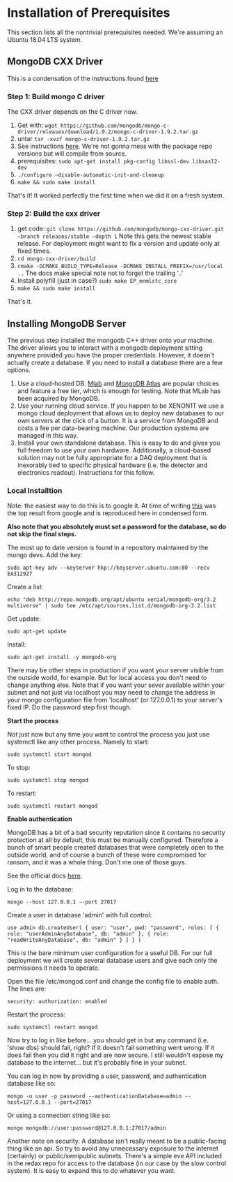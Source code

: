 # Installation of Prerequisites

This section lists all the nontrivial prerequisites needed. We're assuming an Ubuntu 18.04 LTS system.

## MongoDB CXX Driver

This is a condensation of the instructions found [here](https://mongodb.github.io/mongo-cxx-driver/mongocxx-v3/installation)

### Step 1: Build mongo C driver
The CXX driver depends on the C driver now.

1. Get with: `wget https://github.com/mongodb/mongo-c-driver/releases/download/1.9.2/mongo-c-driver-1.9.2.tar.gz`
2. untar `tar -xvzf mongo-c-driver-1.9.2.tar.gz`
3. See instructions [here](http://mongoc.org/libmongoc/current/installing.html). We're not gonna mess with the package repo versions but will compile from source.
4. prerequisites: `sudo apt-get install pkg-config libssl-dev libsasl2-dev`
5. `./configure –disable-automatic-init-and-cleanup`
6. `make && sudo make install`

That's it! It worked perfectly the first time when we did it on a fresh system.

### Step 2: Build the cxx driver

1. get code: `git clone https://github.com/mongodb/mongo-cxx-driver.git –branch releases/stable –depth 1` Note this gets the newest stable release. For deployment might want to fix a version and update only at fixed times.
2. `cd mongo-cxx-driver/build`
3. `cmake -DCMAKE_BUILD_TYPE=Release -DCMAKE_INSTALL_PREFIX=/usr/local ..` The docs make special note not to forget the trailing '..'
4. Install polyfill (just in case?) `sudo make EP_mnmlstc_core`
5. `make && sudo make install`

That's it. 

## Installing MongoDB Server

The previous step installed the mongodb C++ driver onto your machine. The driver allows you to interact with a mongodb 
deployment sitting anywhere provided you have the proper credentials. However, it doesn't actually create a database. If 
you need to install a database there are a few options.

1. Use a cloud-hosted DB. [Mlab](https://www.mlab.com) and [MongoDB Atlas](https://www.mongodb.com/cloud/atlas) are popular choices and feature a free tier, which is enough for testing. Note that MLab has been acquired by MongoDB.
2. Use your running cloud service. If you happen to be XENON1T we use a mongo cloud deployment that allows us to deploy new databases to our own servers at the click of a button. It is a service from MongoDB and costs a fee per data-bearing machine. Our production systems are managed in this way.
3. Install your own standalone database. This is easy to do and gives you full freedom to use your own hardware. Additionally, a cloud-based solution may not be fully appropriate for a DAQ deployment that is inexorably tied to specific physical hardware (i.e. the detector and electronics readout). Instructions for this follow.

### Local Installtion

Note: the easiest way to do this is to google it. At time of writing 
[this](https://www.digitalocean.com/community/tutorials/how-to-install-mongodb-on-ubuntu-16-04) was the top result from
google and is reproduced here in condensed form.

**Also note that you absolutely must set a password for the database, so do not skip the final steps.**

The most up to date version is found in a repository maintained by the mongo devs. Add the key:

`sudo apt-key adv --keyserver hkp://keyserver.ubuntu.com:80 --recv EA312927 `

Create a list:

`echo "deb http://repo.mongodb.org/apt/ubuntu xenial/mongodb-org/3.2 multiverse" | sudo tee /etc/apt/sources.list.d/mongodb-org-3.2.list`

Get update:

`sudo apt-get update`

Install:

`sudo apt-get install -y mongodb-org`

There may be other steps in production if you want your server visible from the outside world, for example. But for local access you don't need to change anything else. Note that if you want your sever available within your subnet and not just via localhost you may need to change the address in your mongo configuration file from 'localhost' (or 127.0.0.1) to your server's fixed IP. Do the password step first though.

**Start the process**

Not just now but any time you want to control the process you just use systemctl like any other process. Namely to start:

`sudo systemctl start mongod`

To stop:

`sudo systemctl stop mongod` 

To restart:

`sudo systemctl restart mongod`

**Enable authentication**

MongoDB has a bit of a bad security reputation since it contains no security protection at all by default, this must be manually configured. Therefore a bunch of smart people created databases that were completely open to the outside world, 
and of course a bunch of these were compromised for ransom, and it was a whole thing. Don't me one of those guys.

See the official docs [here](https://docs.mongodb.com/manual/tutorial/enable-authentication/).

Log in to the database:

`mongo --host 127.0.0.1 --port 27017`

Create a user in database 'admin' with full control:

`use admin
db.createUser(
  {
    user: "user",
    pwd: "password",
    roles: [ { role: "userAdminAnyDatabase", db: "admin" },
             { role: "readWriteAnyDatabase", db: "admin" } ]
  }
)`

This is the bare minimum user configuration for a useful DB. For our full deployment we will create several database users and give each only the permissions it needs to operate.

Open the file /etc/mongod.conf and change the config file to enable auth. The lines are:

`security:
  authorization: enabled`
  
Restart the process:

`sudo systemctl restart mongod`

Now try to log in like before… you should get in but any command (i.e. 'show dbs) should fail, right? If it doesn't fail something went wrong. If it does fail then you did it right and are now secure. I still wouldn't expose my database to the internet… but it's probably fine in your subnet.

You can log in now by providing a user, password, and authentication database like so:

`mongo -u user -p password --authenticationDatabase=admin --host=127.0.0.1 --port=27017`

Or using a connection string like so:

`mongo mongodb://user:password@127.0.0.1:27017/admin`

Another note on security. A database isn't really meant to be a public-facing thing like an api. So try to avoid any unnecessary exposure to the internet (certainly) or public/semipublic subnets. There's a simple eve API included in 
the redax repo for access to the database (in our case by the slow control system). It is easy to expand this
to do whatever you want. 
